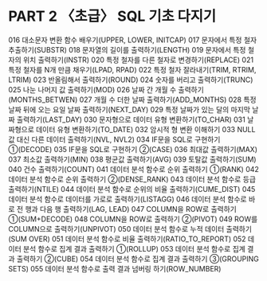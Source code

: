 # PART 2 〈초급〉 SQL 기초 다지기

016 대소문자 변환 함수 배우기(UPPER, LOWER, INITCAP)
017 문자에서 특정 철자 추출하기(SUBSTR)
018 문자열의 길이를 출력하기(LENGTH)
019 문자에서 특정 철자의 위치 출력하기(INSTR)
020 특정 철자를 다른 철자로 변경하기(REPLACE)
021 특정 철자를 N개 만큼 채우기(LPAD, RPAD)
022 특정 철자 잘라내기(TRIM, RTRIM, LTRIM)
023 반올림해서 출력하기(ROUND)
024 숫자를 버리고 출력하기(TRUNC)
025 나눈 나머지 값 출력하기(MOD)
026 날짜 간 개월 수 출력하기(MONTHS_BETWEN)
027 개월 수 더한 날짜 출력하기(ADD_MONTHS)
028 특정 날짜 뒤에 오는 요일 날짜 출력하기(NEXT_DAY)
029 특정 날짜가 있는 달의 마지막 날짜 출력하기(LAST_DAY)
030 문자형으로 데이터 유형 변환하기(TO_CHAR)
031 날짜형으로 데이터 유형 변환하기(TO_DATE)
032 암시적 형 변환 이해하기
033 NULL 값 대신 다른 데이터 출력하기(NVL, NVL2)
034 IF문을 SQL로 구현하기 ①(DECODE)
035 IF문을 SQL로 구현하기 ②(CASE)
036 최대값 출력하기(MAX)
037 최소값 출력하기(MIN)
038 평균값 출력하기(AVG)
039 토탈값 출력하기(SUM)
040 건수 출력하기(COUNT)
041 데이터 분석 함수로 순위 출력하기 ①(RANK)
042 데이터 분석 함수로 순위 출력하기 ②(DENSE_RANK)
043 데이터 분석 함수로 등급 출력하기(NTILE)
044 데이터 분석 함수로 순위의 비율 출력하기(CUME_DIST)
045 데이터 분석 함수로 데이터를 가로로 출력하기(LISTAGG)
046 데이터 분석 함수로 바로 전 행과 다음 행 출력하기(LAG, LEAD)
047 COLUMN을 ROW로 출력하기 ①(SUM+DECODE)
048 COLUMN을 ROW로 출력하기 ②(PIVOT)
049 ROW를 COLUMN으로 출력하기(UNPIVOT)
050 데이터 분석 함수로 누적 데이터 출력하기(SUM OVER)
051 데이터 분석 함수로 비율 출력하기(RATIO_TO_REPORT)
052 데이터 분석 함수로 집계 결과 출력하기 ①(ROLLUP)
053 데이터 분석 함수로 집계 결과 출력하기 ②(CUBE)
054 데이터 분석 함수로 집계 결과 출력하기 ③(GROUPING SETS)
055 데이터 분석 함수로 출력 결과 넘버링 하기(ROW_NUMBER)